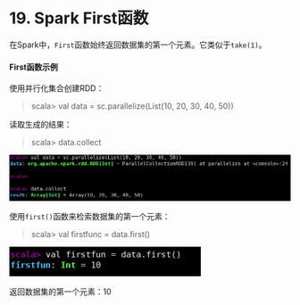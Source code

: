 # 19. Spark First函数

在Spark中，`First`函数始终返回数据集的第一个元素。它类似于`take(1)`。

#### First函数示例

使用并行化集合创建RDD：

> scala> val data = sc.parallelize(List(10, 20, 30, 40, 50))

读取生成的结果：

> scala> data.collect

![image-20200612112756704](https://raw.githubusercontent.com/MachineGunLin/markdown_pics/master/img/20200612112756.png)

使用`first()`函数来检索数据集的第一个元素：

> scala> val firstfunc = data.first()

![image-20200612112857994](https://raw.githubusercontent.com/MachineGunLin/markdown_pics/master/img/20200612112858.png)

返回数据集的第一个元素：10